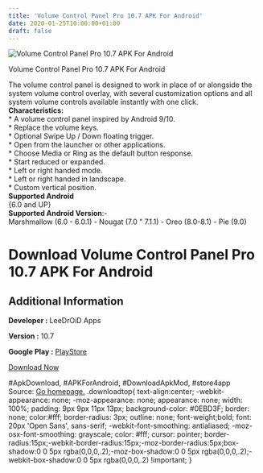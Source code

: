 ```yaml
---
title: 'Volume Control Panel Pro 10.7 APK For Android'
date: 2020-01-25T10:00:00+01:00
draft: false
---
```


![Volume Control Panel Pro 10.7 APK For Android](https://i0.wp.com/apkhome.net/wp-content/uploads/2020/01/Volume-Control-Panel-Pro-10.7.png "Volume Control Panel Pro 10.7 APK For Android")

  

Volume Control Panel Pro 10.7 APK For Android

The volume control panel is designed to work in place of or alongside the system volume control overlay, with several customization options and all system volume controls available instantly with one click.  
**Characteristics:**  
\* A volume control panel inspired by Android 9/10.  
\* Replace the volume keys.  
\* Optional Swipe Up / Down floating trigger.  
\* Open from the launcher or other applications.  
\* Choose Media or Ring as the default button response.  
\* Start reduced or expanded.  
\* Left or right handed mode.  
\* Left or right handed in landscape.  
\* Custom vertical position.  
**Supported Android**  
{6.0 and UP}  
**Supported Android Version**:-  
Marshmallow (6.0 - 6.0.1) - Nougat (7.0 " 7.1.1) - Oreo (8.0-8.1) - Pie (9.0)

Download Volume Control Panel Pro 10.7 APK For Android
======================================================

Additional Information
----------------------

**Developer :** LeeDrOiD Apps

**Version :** 10.7

**Google Play :** [PlayStore](https://play.google.com/store/apps/details?id=leedroiddevelopments.volumepanel)

  

[Download Now](https://store4app.co/post/volume-control-panel-pro-10-7-apk-for-android_1579940361)

  
#ApkDownload, #APKForAndroid, #DownloadApkMod, #store4app  
Source: [Go homepage.](https://store4app.co/post/volume-control-panel-pro-10-7-apk-for-android_1579940361) .downloadtop{ text-align:center; -webkit-appearance: none; -moz-appearance: none; appearance: none; width: 100%; padding: 9px 9px 11px 13px; background-color: #0EBD3F; border: none; color:#fff; border-radius: 3px; outline: none; font-weight;bold; font: 20px 'Open Sans', sans-serif; -webkit-font-smoothing: antialiased; -moz-osx-font-smoothing: grayscale; color: #fff; cursor: pointer; border-radius:15px;-webkit-border-radius:15px;-moz-border-radius:5px;box-shadow:0 0 5px rgba(0,0,0,.2);-moz-box-shadow:0 0 5px rgba(0,0,0,.2);-webkit-box-shadow:0 0 5px rgba(0,0,0,.2) !important; }